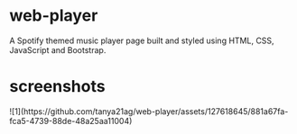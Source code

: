 # web-player
<p>A Spotify themed music player page built and styled using HTML, CSS, JavaScript and
Bootstrap.</p>
<h1>screenshots</h1>
![1](https://github.com/tanya21ag/web-player/assets/127618645/881a67fa-fca5-4739-88de-48a25aa11004)
